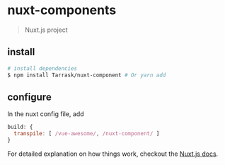 # nuxt-components

> Nuxt.js project

## install

``` bash
# install dependencies
$ npm install Tarrask/nuxt-component # Or yarn add
```

## configure
In the nuxt config file, add
```javascript
build: {
  transpile: [ /vue-awesome/, /nuxt-component/ ]
}
```

For detailed explanation on how things work, checkout the [Nuxt.js docs](https://github.com/nuxt/nuxt.js).
